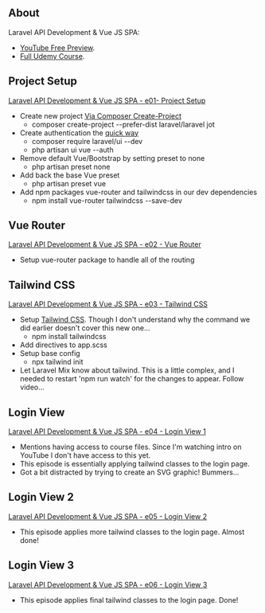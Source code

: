 ## About

Laravel API Development & Vue JS SPA:

- [YouTube Free Preview](https://www.youtube.com/watch?v=AFyzK8qohdE&list=PLpzy7FIRqpGBBKr4FVpEs1fA7uCibdCZ9&index=2&t=0s).
- [Full Udemy Course](https://www.udemy.com/course/laravel-api-development-vue-js-spa-from-scratch/).

## Project Setup

[Laravel API Development & Vue JS SPA - e01- Project Setup](https://www.youtube.com/watch?v=AFyzK8qohdE&list=PLpzy7FIRqpGBBKr4FVpEs1fA7uCibdCZ9&index=2&t=0s)
- Create new project [Via Composer Create-Project](https://laravel.com/docs/6.0/installation#installing-laravel)
    - composer create-project --prefer-dist laravel/laravel jot
- Create authentication the [quick way](https://laravel.com/docs/6.0/authentication#authentication-quickstart)
    - composer require laravel/ui --dev
    - php artisan ui vue --auth
- Remove default Vue/Bootstrap by setting preset to none
    - php artisan preset none
- Add back the base Vue preset
    - php artisan preset vue
- Add npm packages vue-router and tailwindcss in our dev dependencies
    - npm install vue-router tailwindcss --save-dev

## Vue Router

[Laravel API Development & Vue JS SPA - e02 - Vue Router](https://www.youtube.com/watch?v=wJN_7YJkzRw&list=PLpzy7FIRqpGBBKr4FVpEs1fA7uCibdCZ9&index=2)
- Setup vue-router package to handle all of the routing

## Tailwind CSS

[Laravel API Development & Vue JS SPA - e03 - Tailwind CSS](https://www.youtube.com/watch?v=wX1QKUISQjI&list=PLpzy7FIRqpGBBKr4FVpEs1fA7uCibdCZ9&index=3)
- Setup [Tailwind CSS](https://tailwindcss.com/docs/installation/). Though I don't understand why the command we did earlier doesn't cover this new one...
    - npm install tailwindcss
- Add directives to app.scss
- Setup base config
    - npx tailwind init
- Let Laravel Mix know about tailwind. This is a little complex, and I needed to restart 'npm run watch' for the changes to appear. Follow video...

## Login View

[Laravel API Development & Vue JS SPA - e04 - Login View 1](https://www.youtube.com/watch?v=vD3T6M7Hlm0&list=PLpzy7FIRqpGBBKr4FVpEs1fA7uCibdCZ9&index=4)
- Mentions having access to course files. Since I'm watching intro on YouTube I don't have access to this yet.
- This episode is essentially applying tailwind classes to the login page.
- Got a bit distracted by trying to create an SVG graphic! Bummers...

## Login View 2
[Laravel API Development & Vue JS SPA - e05 - Login View 2](https://www.youtube.com/watch?v=izkbbc6GJls&list=PLpzy7FIRqpGBBKr4FVpEs1fA7uCibdCZ9&index=5)
- This episode applies more tailwind classes to the login page. Almost done!

## Login View 3
[Laravel API Development & Vue JS SPA - e06 - Login View 3](https://www.youtube.com/watch?v=IUiwzrK2fpI&list=PLpzy7FIRqpGBBKr4FVpEs1fA7uCibdCZ9&index=6)
- This episode applies final tailwind classes to the login page. Done!